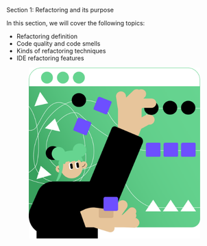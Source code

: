 Section 1: Refactoring and its purpose

In this section, we will cover the following topics:
- Refactoring definition
- Code quality and code smells
- Kinds of refactoring techniques
- IDE refactoring features

<p align="center">
    <img src="../../../common/src/main/resources/images/RefactoringAndItsPurpose/Introduction/refactoring_and_its_purpose_intro.png" alt="Refactoring and its purpose" width="400"/>
</p>
